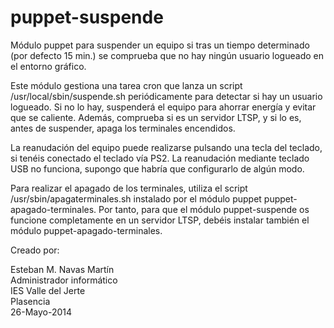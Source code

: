 puppet-suspende
===============

Módulo puppet para suspender un equipo si tras un tiempo determinado (por defecto 15 min.) se comprueba
que no hay ningún usuario logueado en el entorno gráfico.

Este módulo gestiona una tarea cron que lanza un script /usr/local/sbin/suspende.sh periódicamente para
detectar si hay un usuario logueado. Si no lo hay, suspenderá el equipo para ahorrar energía y evitar 
que se caliente. Además, comprueba si es un servidor LTSP, y si lo es, antes de suspender, apaga los
terminales encendidos.

La reanudación del equipo puede realizarse pulsando una tecla del teclado, si tenéis conectado el teclado
vía PS2. La reanudación mediante teclado USB no funciona, supongo que habría que configurarlo de algún
modo.

Para realizar el apagado de los terminales, utiliza el script /usr/sbin/apagaterminales.sh instalado por 
el módulo puppet puppet-apagado-terminales. Por tanto, para que el módulo puppet-suspende os funcione 
completamente en un servidor LTSP, debéis instalar también el módulo puppet-apagado-terminales.

Creado por:

Esteban M. Navas Martín  
Administrador informático  
IES Valle del Jerte  
Plasencia  
26-Mayo-2014  
